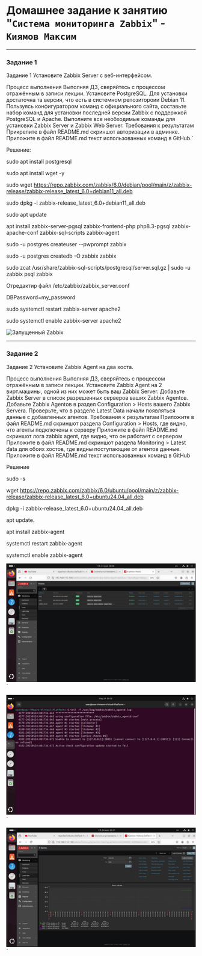 # Домашнее задание к занятию "`Система мониторинга Zabbix`" - `Киямов Максим`


---

### Задание 1

Задание 1
Установите Zabbix Server с веб-интерфейсом.

Процесс выполнения
Выполняя ДЗ, сверяйтесь с процессом отражённым в записи лекции.
Установите PostgreSQL. Для установки достаточна та версия, что есть в системном репозитороии Debian 11.
Пользуясь конфигуратором команд с официального сайта, составьте набор команд для установки последней версии Zabbix с поддержкой PostgreSQL и Apache.
Выполните все необходимые команды для установки Zabbix Server и Zabbix Web Server.
Требования к результатам
Прикрепите в файл README.md скриншот авторизации в админке.
Приложите в файл README.md текст использованных команд в GitHub.`

Решение:

sudo apt install postgresql

sudo apt install wget -y

sudo wget https://repo.zabbix.com/zabbix/6.0/debian/pool/main/z/zabbix-release/zabbix-release_latest_6.0+debian11_all.deb

sudo dpkg -i zabbix-release_latest_6.0+debian11_all.deb

sudo apt update

apt install zabbix-server-pgsql zabbix-frontend-php php8.3-pgsql zabbix-apache-conf zabbix-sql-scripts zabbix-agent

sudo -u postgres createuser --pwprompt zabbix

sudo -u postgres createdb -O zabbix zabbix

sudo zcat /usr/share/zabbix-sql-scripts/postgresql/server.sql.gz | sudo -u zabbix psql zabbix

Отредактир файл /etc/zabbix/zabbix_server.conf

DBPassword=my_password

sudo systemctl restart zabbix-server apache2

sudo systemctl enable zabbix-server apache2

![Запущенный Zabbix](https://github.com/Fizic666/sys-pattern-homework/blob/main/8.3-1.jpg)


---

### Задание 2

Задание 2
Установите Zabbix Agent на два хоста.

Процесс выполнения
Выполняя ДЗ, сверяйтесь с процессом отражённым в записи лекции.
Установите Zabbix Agent на 2 вирт.машины, одной из них может быть ваш Zabbix Server.
Добавьте Zabbix Server в список разрешенных серверов ваших Zabbix Agentов.
Добавьте Zabbix Agentов в раздел Configuration > Hosts вашего Zabbix Servera.
Проверьте, что в разделе Latest Data начали появляться данные с добавленных агентов.
Требования к результатам
Приложите в файл README.md скриншот раздела Configuration > Hosts, где видно, что агенты подключены к серверу
Приложите в файл README.md скриншот лога zabbix agent, где видно, что он работает с сервером
Приложите в файл README.md скриншот раздела Monitoring > Latest data для обоих хостов, где видны поступающие от агентов данные.
Приложите в файл README.md текст использованных команд в GitHub

Решение

sudo -s

wget https://repo.zabbix.com/zabbix/6.0/ubuntu/pool/main/z/zabbix-release/zabbix-release_latest_6.0+ubuntu24.04_all.deb

dpkg -i zabbix-release_latest_6.0+ubuntu24.04_all.deb

apt update.

apt install zabbix-agent

systemctl restart zabbix-agent

systemctl enable zabbix-agent


![](https://github.com/Fizic666/sys-pattern-homework/blob/main/8.3-2.jpg)`

![](https://github.com/Fizic666/sys-pattern-homework/blob/main/8.3-3.jpg)`

![](https://github.com/Fizic666/sys-pattern-homework/blob/main/8.3-4.jpg)`


